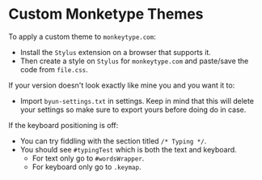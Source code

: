 # Custom Monketype Themes

To apply a custom theme to ```monkeytype.com```:
- Install the ```Stylus``` extension on a browser that supports it.
- Then create a style on ```Stylus``` for ```monkeytype.com``` and paste/save the code from ```file.css```.

If your version doesn't look exactly like mine you and you want it to:
- Import ```byun-settings.txt``` in settings. Keep in mind that this will delete your settings so make sure to export yours before doing do in case.

If the keyboard positioning is off:
- You can try fiddling with the section titled ```/* Typing */```.
- You should see ```#typingTest``` which is both the text and keyboard.
	- For text only go to ```#wordsWrapper```.
	- For keyboard only go to ```.keymap```.